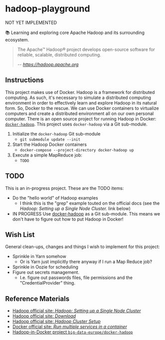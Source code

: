 # hadoop-playground

NOT YET IMPLEMENTED

📚 Learning and exploring core Apache Hadoop and its surrounding ecosystem.

> The Apache™ Hadoop® project develops open-source software for reliable, scalable, distributed computing.
>
>  -- <cite>https://hadoop.apache.org</cite>

## Instructions

This project makes use of Docker. Hadoop is a framework for distributed computing. As such, it's necessary to simulate
a distributed computing environment in order to effectively learn and explore Hadoop in its natural form. So, Docker to
the rescue. We can use Docker containers to virtualize computers and create a distributed environment all on our own
personal computer. There is an open source project for running Hadoop in Docker: [`docker-hadoop`](https://github.com/big-data-europe/docker-hadoop).
This project uses `docker-hadoop` via a Git sub-module.

1. Initialize the `docker-hadoop` Git sub-module
   * `git submodule update --init`
1. Start the Hadoop Docker containers
   * `docker-compose --project-directory docker-hadoop up`
1. Execute a simple MapReduce job:
   * `TODO`

## TODO

This is an in-progress project. These are the TODO items:

* Do the "hello world" of Hadoop examples
  * I think this is the "grep" example touted on the official docs (see the *Hadoop: Setting up a Single Node Cluster.*
    link below)
* IN PROGRESS Use [docker-hadoop](https://github.com/big-data-europe/docker-hadoop) as a Git sub-module. This means we don't have to
  figure out how to put Hadoop in Docker! 

## Wish List

General clean-ups, changes and things I wish to implement for this project:

* Sprinkle in Yarn somehow
  * Or is Yarn just implicitly there anyway if I run a Map Reduce job?
* Sprinkle in Oozie for scheduling
* Figure out secrets management.
  * I.e. figure out passwords files, file permissions and the "CredentialProvider" thing.
    
## Reference Materials

* [Hadoop official site: *Hadoop: Setting up a Single Node Cluster*](https://hadoop.apache.org/docs/stable/hadoop-project-dist/hadoop-common/SingleCluster.html)
* [Hadoop official site: *Download*](https://hadoop.apache.org/releases.html)
* [Hadoop official site: *Hadoop Cluster Setup*](https://hadoop.apache.org/docs/stable/hadoop-project-dist/hadoop-common/ClusterSetup.html)
* [Docker official site: *Run multiple services in a container*](https://docs.docker.com/config/containers/multi-service_container/)
* [Hadoop-in-Docker project `big-data-europe/docker-hadoop`](https://github.com/big-data-europe/docker-hadoop)
